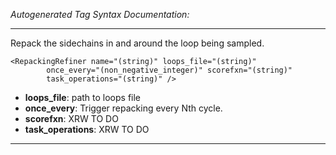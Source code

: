 _Autogenerated Tag Syntax Documentation:_

---
Repack the sidechains in and around the loop being sampled.

```
<RepackingRefiner name="(string)" loops_file="(string)"
        once_every="(non_negative_integer)" scorefxn="(string)"
        task_operations="(string)" />
```

-   **loops_file**: path to loops file
-   **once_every**: Trigger repacking every Nth cycle.
-   **scorefxn**: XRW TO DO
-   **task_operations**: XRW TO DO

---
